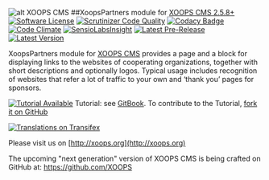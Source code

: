 ![alt XOOPS CMS](http://xoops.org/images/logoXoops4GithubRepository.png)
##XoopsPartners module for  [XOOPS CMS 2.5.8+](https://xoops.org)
[![Software License](https://img.shields.io/badge/license-GPL-brightgreen.svg?style=flat)](LICENSE)
[![Scrutinizer Code Quality](https://img.shields.io/scrutinizer/g/XoopsModules25x/xoopspartners.svg?style=flat)](https://scrutinizer-ci.com/g/XoopsModules25x/xoopspartners/?branch=master)
[![Codacy Badge](https://api.codacy.com/project/badge/grade/177664bcc7874ab7bddc1192c59e480d)](https://www.codacy.com/app/mambax7/xoopspartners_2)
[![Code Climate](https://img.shields.io/codeclimate/github/XoopsModules25x/xoopspartners.svg?style=flat)](https://codeclimate.com/github/XoopsModules25x/xoopspartners)
[![SensioLabsInsight](https://insight.sensiolabs.com/projects/f9b47b9f-9d03-4d6f-a639-badc6e3b1475/mini.png)](https://insight.sensiolabs.com/projects/f9b47b9f-9d03-4d6f-a639-badc6e3b1475)
[![Latest Pre-Release](https://img.shields.io/github/tag/XoopsModules25x/xoopspartners.svg?style=flat)](https://github.com/XoopsModules25x/xoopspartners/tags/)
[![Latest Version](https://img.shields.io/github/release/XoopsModules25x/xoopspartners.svg?style=flat)](https://github.com/XoopsModules25x/xoopspartners/releases/)

XoopsPartners module for [XOOPS CMS](http://xoops.org) provides a page and a block for displaying links to the websites of cooperating organizations, together with short descriptions and optionally logos. 
Typical usage includes recognition of websites that refer a lot of traffic to your own and ‘thank you’ pages for sponsors.

[![Tutorial Available](http://xoops.org/images/tutorial-available-blue.svg)](https://www.gitbook.com/book/xoops/xoopspartners-tutorial/) Tutorial: see [GitBook](https://www.gitbook.com/book/xoops/xoopspartners-tutorial/).
To contribute to the Tutorial, [fork it on GitHub](https://github.com/XoopsDocs/xoopspartners-tutorial)

[![Translations on Transifex](http://xoops.org/images/translations-transifex-blue.svg)](https://www.transifex.com/xoops)

Please visit us on  [http://xoops.org](http://xoops.org)

The upcoming "next generation" version of XOOPS CMS is being crafted on GitHub at: https://github.com/XOOPS
 

